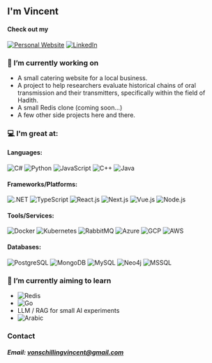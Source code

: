 ## I'm Vincent
#### Check out my 
[![Personal Website](https://img.shields.io/badge/website-000000?style=for-the-badge&logo=About.me&logoColor=white)](https://www.vincentvonschilling.com) [![LinkedIn](https://img.shields.io/badge/LinkedIn-0077B5?style=for-the-badge&logo=linkedin&logoColor=white)](https://www.linkedin.com/in/vincent-von-schilling-6baa2b214)
### 🔭 I’m currently working on
  - A small catering website for a local business.
  - A project to help researchers evaluate historical chains of oral transmission and their transmitters, specifically within the field of Hadith.
  - A small Redis clone (coming soon...)
  - A few other side projects here and there.
### 💻 I'm great at:
#### Languages:
![C#](https://img.shields.io/badge/C%23-5C2D91?style=for-the-badge&logo=c-sharp&logoColor=white) ![Python](https://img.shields.io/badge/Python-14354C?style=for-the-badge&logo=python&logoColor=white) ![JavaScript](https://img.shields.io/badge/JavaScript-yellow?style=for-the-badge&logo=JavaScript&logoColor=white) ![C++](https://img.shields.io/badge/C%2B%2B-00599C?style=for-the-badge&logo=c%2B%2B&logoColor=white) ![Java](https://img.shields.io/badge/Java-ED8B00?style=for-the-badge&logo=openjdk&logoColor=white) 

#### Frameworks/Platforms:
![.NET](https://img.shields.io/badge/.NET-5C2D91?style=for-the-badge&logo=.net&logoColor=white) ![TypeScript](https://img.shields.io/badge/TypeScript-007ACC?style=for-the-badge&logo=typescript&logoColor=white) ![React.js](https://img.shields.io/badge/React-20232A?style=for-the-badge&logo=react&logoColor=white) ![Next.js](https://img.shields.io/badge/Next.js-000?logo=nextdotjs&logoColor=fff&style=for-the-badge) ![Vue.js](https://img.shields.io/badge/Vue.js-35495E?style=for-the-badge&logo=vue.js&logoColor=white) ![Node.js](https://img.shields.io/badge/Node.js-43853D?style=for-the-badge&logo=node.js&logoColor=white)
#### Tools/Services:
![Docker](https://img.shields.io/badge/docker-%230db7ed.svg?style=for-the-badge&logo=docker&logoColor=white) ![Kubernetes](https://img.shields.io/badge/kubernetes-%23326ce5.svg?style=for-the-badge&logo=kubernetes&logoColor=white) ![RabbitMQ](https://img.shields.io/badge/rabbitmq-%23FF6600.svg?&style=for-the-badge&logo=rabbitmq&logoColor=white) ![Azure](https://img.shields.io/badge/Azure-0089D6?style=for-the-badge&logo=microsoft-azure&logoColor=white) ![GCP](https://img.shields.io/badge/GCP-4285F4?style=for-the-badge&logo=google-cloud&logoColor=white) ![AWS](https://img.shields.io/badge/AWS-232F3E?style=for-the-badge&logo=amazon-aws&logoColor=white) 
#### Databases:
![PostgreSQL](https://img.shields.io/badge/PostgreSQL-316192?style=for-the-badge&logo=postgresql&logoColor=white) ![MongoDB](https://img.shields.io/badge/MongoDB-4EA94B?style=for-the-badge&logo=mongodb&logoColor=white) ![MySQL](https://img.shields.io/badge/MySQL-00000F?style=for-the-badge&logo=mysql&logoColor=white) ![Neo4j](https://img.shields.io/badge/Neo4j-018bff?style=for-the-badge&logo=neo4j&logoColor=white) ![MSSQL](https://img.shields.io/badge/MSSQL-CC2927?style=for-the-badge&logo=microsoft-sql-server&logoColor=white) 
### 🌱 I’m currently aiming to learn
  - ![Redis](https://img.shields.io/badge/redis-%23DD0031.svg?&style=for-the-badge&logo=redis&logoColor=white)
  - ![Go](https://img.shields.io/badge/Go-14354C?style=for-the-badge&logo=go&logoColor=white)
  - LLM / RAG for small AI experiments
  - ![Arabic](https://img.shields.io/badge/Arabic-darkgreen?style=for-the-badge)
### Contact
##### Email: vonschillingvincent@gmail.com
